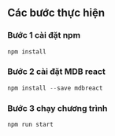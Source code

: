## Các bước thực hiện

### Bước 1 cài đặt npm
```js
npm install
```

### Bước 2 cài đặt MDB react

```js
npm install --save mdbreact
```

### Bước 3 chạy chương trình
```js
npm run start
```
